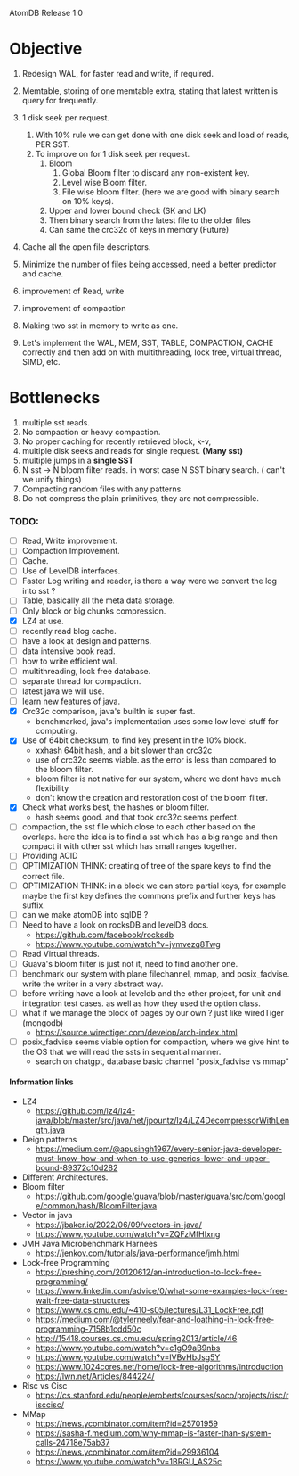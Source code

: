 AtomDB Release 1.0

# Objective
1. Redesign WAL, for faster read and write, if required.
2. Memtable, storing of one memtable extra, stating that latest written is query for frequently.
3. 1 disk seek per request.
   1. With 10% rule we can get done with one disk seek and load of reads, PER SST. 
   2. To improve on for 1 disk seek per request.
      1. Bloom
         1. Global Bloom filter to discard any non-existent key.
         2. Level wise Bloom filter.
         3. File wise bloom filter. (here we are good with binary search on 10% keys).
      2. Upper and lower bound check (SK and LK)
      3. Then binary search from the latest file to the older files
      4. Can same the crc32c of keys in memory (Future)
      
4. Cache all the open file descriptors.
5. Minimize the number of files being accessed, need a better predictor and cache.
6. improvement of Read, write
7. improvement of compaction
8. Making two sst in memory to write as one.
9. Let's implement the WAL, MEM, SST, TABLE, COMPACTION, CACHE correctly and then add on with multithreading, lock free, virtual thread, SIMD, etc.

# Bottlenecks
1. multiple sst reads.
2. No compaction or heavy compaction.
3. No proper caching for recently retrieved block, k-v,
4. multiple disk seeks and reads for single request. **(Many sst)**
5. multiple jumps in a **single SST**
6. N sst -> N bloom filter reads. in worst case N SST binary search. ( can't we unify things)
7. Compacting random files with any patterns.
8. Do not compress the plain primitives, they are not compressible.




### TODO:
- [ ] Read, Write improvement.
- [ ] Compaction Improvement.
- [ ] Cache.
- [ ] Use of LevelDB interfaces.
- [ ] Faster Log writing and reader, is there a way were we convert the log into sst ?
- [ ] Table, basically all the meta data storage. 
- [ ] Only block or big chunks compression.
- [x] LZ4 at use.
- [ ] recently read blog cache.
- [ ] have a look at design and patterns.
- [ ] data intensive book read.
- [ ] how to write efficient wal.
- [ ] multithreading, lock free database.
- [ ] separate thread for compaction.
- [ ] latest java we will use.
- [ ] learn new features of java.
- [x] Crc32c comparison, java's builtIn is super fast.
  - benchmarked, java's implementation uses some low level stuff for computing.
- [x] Use of 64bit checksum, to find key present in the 10% block.
  - xxhash 64bit hash, and a bit slower than crc32c
  - use of crc32c seems viable. as the error is less than compared to the bloom filter.
  - bloom filter is not native for our system, where we dont have much flexibility
  - don't know the creation and restoration cost of the bloom filter.
- [x] Check what works best, the hashes or bloom filter.
  - hash seems good. and that took crc32c seems perfect.
- [ ] compaction, the sst file which close to each other based on the overlaps. here the idea is to find a sst which has a big range and then compact it with other sst which has small ranges together.
- [ ] Providing ACID
- [ ] OPTIMIZATION THINK: creating of tree of the spare keys to find the correct file.
- [ ] OPTIMIZATION THINK: in a block we can store partial keys, for example maybe the first key defines the commons prefix and further keys has suffix.
- [ ] can we make atomDB into sqlDB ?
- [ ] Need to have a look on rocksDB and levelDB docs.
  - https://github.com/facebook/rocksdb
  - https://www.youtube.com/watch?v=jvmvezq8Twg
- [ ] Read Virtual threads.
- [ ] Guava's bloom filter is just not it, need to find another one.
- [ ] benchmark our system with plane filechannel, mmap, and posix_fadvise. write the writer in a very abstract way.
- [ ] before writing have a look at leveldb and the other project, for unit and integration test cases. as well as how they used the option class.
- [ ] what if we manage the block of pages by our own ? just like wiredTiger (mongodb)
  - https://source.wiredtiger.com/develop/arch-index.html
- [ ] posix_fadvise seems viable option for compaction, where we give hint to the OS that we will read the ssts in sequential manner.
  - search on chatgpt, database basic channel "posix_fadvise vs mmap" 

#### Information links
* LZ4
  * https://github.com/lz4/lz4-java/blob/master/src/java/net/jpountz/lz4/LZ4DecompressorWithLength.java
* Deign patterns
  * https://medium.com/@apusingh1967/every-senior-java-developer-must-know-how-and-when-to-use-generics-lower-and-upper-bound-89372c10d282
* Different Architectures.
* Bloom filter
  * https://github.com/google/guava/blob/master/guava/src/com/google/common/hash/BloomFilter.java
* Vector in java
  * https://jbaker.io/2022/06/09/vectors-in-java/
  * https://www.youtube.com/watch?v=ZQFzMfHIxng
* JMH Java Microbenchmark Harnees
  * https://jenkov.com/tutorials/java-performance/jmh.html
* Lock-free Programming
  * https://preshing.com/20120612/an-introduction-to-lock-free-programming/
  * https://www.linkedin.com/advice/0/what-some-examples-lock-free-wait-free-data-structures
  * https://www.cs.cmu.edu/~410-s05/lectures/L31_LockFree.pdf
  * https://medium.com/@tylerneely/fear-and-loathing-in-lock-free-programming-7158b1cdd50c
  * http://15418.courses.cs.cmu.edu/spring2013/article/46
  * https://www.youtube.com/watch?v=c1gO9aB9nbs
  * https://www.youtube.com/watch?v=lVBvHbJsg5Y
  * https://www.1024cores.net/home/lock-free-algorithms/introduction
  * https://lwn.net/Articles/844224/
* Risc vs Cisc
  * https://cs.stanford.edu/people/eroberts/courses/soco/projects/risc/risccisc/
* MMap
  * https://news.ycombinator.com/item?id=25701959
  * https://sasha-f.medium.com/why-mmap-is-faster-than-system-calls-24718e75ab37
  * https://news.ycombinator.com/item?id=29936104
  * https://www.youtube.com/watch?v=1BRGU_AS25c